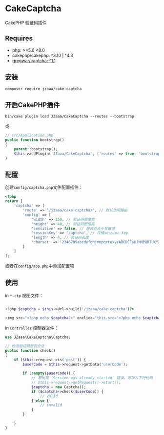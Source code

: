 CakeCaptcha
============
CakePHP 验证码插件

## Requires
- php: >=5.6 <8.0
- cakephp/cakephp: ^3.10 | ^4.3
- [gregwar/captcha: ^1.1](https://github.com/Gregwar/Captcha)

## 安装

```
composer require jzaaa/cake-captcha
```

## 开启CakePHP插件
```
bin/cake plugin load JZaaa/CakeCaptcha --routes --bootstrap
```
或
```php
// src/Application.php
public function bootstrap()
{
    parent::bootstrap();
    $this->addPlugin('JZaaa/CakeCaptcha', ['routes' => true, 'bootstrap' => true]);
}
```
## 配置
创建`config/captcha.php`文件配置插件：
```php
<?php
return [
    'captcha' => [
        'route' => '/jzaaa/cake-captcha/', // 默认访问路由
        'config' => [
            'width' => 150, // 验证码图像宽
            'height' => 40, // 验证码图像高
            'sensitive' => false, // 是否对大小写敏感
            'sessionKey' => 'captcha', // 存储session key 
            'length' => 4, // 验证码长度
            'charset' => '2346789abcdefghjmnpqrtuxyzABCDEFGHJMNPQRTUXYZ' // 验证码字符集
        ]
    ]
];
```
或者在`config/app.php`中添加配置项

## 使用
in `*.ctp` 视图文件：
```php
 
<?php $captcha = $this->Url->build('/jzaaa/cake-captcha')?>

<img src="<?php echo $captcha?>" onclick="this.src='<?php echo $captcha . '?'?>' + Math.random()" style="cursor: pointer;">

```
in `Controller` 控制器文件：
```php
use JZaaa\CakeCaptcha\Captcha;

// 检测验证码是否合法
public function check()
{
    if ($this->request->is('post')) {
        $userCode = $this->request->getData('userCode');
        
        if (!empty($userCode)) {
            // 若出现 `Session was already started` 错误，可加入下行代码
            // $this->request->getRequest()->start();
            $captcha = new Captcha();
            if ($captcha->check($userCode)) {
                // valid
            } else {
                // invalid
            }
        }
        
    }
}

```




